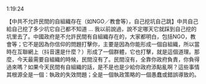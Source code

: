 1:19:24

【中共不允許民間的自組織存在（如NGO／教會等），自己挖坑自己跳】中共自己給自己挖了多少坑它自己都不知道 ... 我以前說過，說不定哪天它就踩到自己挖的坑里去了。中國政府是不允許民間有自組織存在的，大家都明白，包括NGO，教會等；它不是因為你信仰的問題打擊你，主要是因為你能形成一個自組織，所以當時在互聯網上（抖音還是什麼？）形成了一個群體，它也打擊，就是這個道理。那麼，今天最需要自組織的時候，民間沒有了。民間沒有，全靠你政府負責，你負得過來嗎？如果今天民間有自組織的話，是不是也是少給你政府添點亂啊？這些事情其根源全是一個：執政的失效問題；全是一個執政策略的一個愚蠢或錯誤導致的。